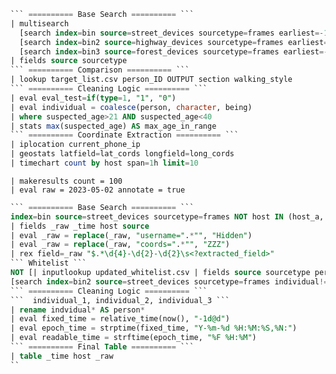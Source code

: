 
```sql
``` ========== Base Search ========== ```
| multisearch
  [search index=bin source=street_devices sourcetype=frames earliest=-1d@d latest=now()]
  [search index=bin2 source=highway_devices sourcetype=frames earliest=-1d@d latest=now()]
  [search index=bin3 source=forest_devices sourcetype=frames earliest=-1d@d latest=now()]
| fields source sourcetype
``` ========== Comparison ========== ```
| lookup target_list.csv person_ID OUTPUT section walking_style
``` ========== Cleaning Logic ========== ```
| eval eval_test=if(type=1, "1", "0")
| eval individual = coalesce(person, character, being)
| where suspected_age>21 AND suspected_age<40
| stats max(suspected_age) AS max_age_in_range
``` ========== Coordinate Extraction ========== ```
| iplocation current_phone_ip
| geostats latfield=lat_cords longfield=long_cords
| timechart count by host span=1h limit=10
```

```
| makeresults count = 100
| eval raw = 2023-05-02 annotate = true

```

```sql
``` ========== Base Search ========== ```
index=bin source=street_devices sourcetype=frames NOT host IN (host_a, host_b, host_c) earliest=-1mon@mon latest=-5d@d+5m+40s
| fields _raw _time host source
| eval _raw = replace(_raw, "username=".*"", "Hidden")
| eval _raw = replace(_raw, "coords=".*"", "ZZZ")
| rex field=_raw "$.*\d{4}-\d{2}-\d{2}\s<?extracted_field>"
``` Whitelist ```
NOT [| inputlookup updated_whitelist.csv | fields source sourcetype person | rename person AS individual]
[search index=bin2 source=street_devices sourcetype=frames individual!=A* | fields individual]
``` ========== Cleaning Logic ========== ```
```  individual_1, individual_2, individual_3 ```
| rename indvidual* AS person*
| eval fixed_time = relative_time(now(), "-1d@d")
| eval epoch_time = strptime(fixed_time, "Y-%m-%d %H:%M:%S,%N:")
| eval readable_time = strftime(epoch_time, "%F %H:%M")
``` ========== Final Table ========== ```
| table _time host _raw
``

